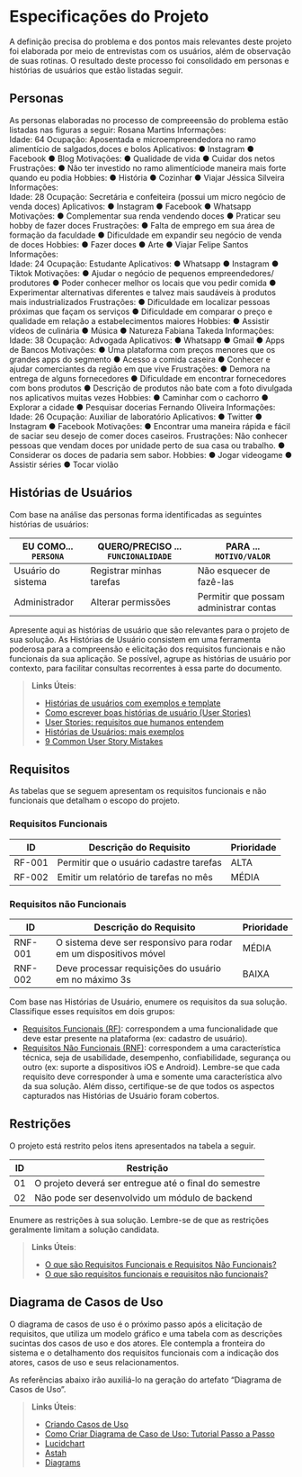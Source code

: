 # Especificações do Projeto

A definição precisa do problema e dos pontos mais relevantes deste projeto foi elaborada por meio de entrevistas com os usuários, além de observação de suas rotinas. O resultado deste processo foi consolidado em personas e histórias de usuários que estão listadas seguir.

## Personas

As personas elaboradas no processo de compreeensão do problema estão listadas nas figuras a seguir:
Rosana Martins	Informações:	
 	Idade: 64
Ocupação: Aposentada e microempreendedora no
ramo alimentício de salgados,doces e bolos	Aplicativos:
● Instagram
● Facebook
● Blog
Motivações:
● Qualidade de vida
● Cuidar dos netos	Frustrações:
● Não ter investido no ramo alimentíciode
maneira mais forte quando eu podia	Hobbies:
● História
● Cozinhar
● Viajar
Jéssica Silveira	Informações:	
 	Idade: 28
Ocupação: Secretária e confeiteira
(possui um micro negócio de venda doces)	Aplicativos:
● Instagram
● Facebook
● Whatsapp
Motivações:
● Complementar sua
renda vendendo doces
● Praticar seu hobby
de fazer doces	Frustrações:
● Falta de emprego em sua área
de formação da faculdade
● Dificuldade em expandir seu negócio de venda
de doces	Hobbies:
● Fazer doces
● Arte
● Viajar
Felipe Santos	Informações:	
 	Idade: 24
Ocupação: Estudante	Aplicativos:
● Whatsapp
● Instagram
● Tiktok
Motivações:
● Ajudar o negócio de
pequenos empreendedores/
produtores
● Poder conhecer melhor os
locais que vou pedir comida
● Experimentar alternativas
diferentes e talvez mais
saudáveis à produtos mais
industrializados
	Frustrações:
● Dificuldade em localizar pessoas próximas que
façam os serviços
● Dificuldade em comparar o preço e qualidade
em relação a estabelecimentos maiores	Hobbies:
● Assistir vídeos
de culinária
● Música
● Natureza
Fabiana Takeda	Informações:	
 	Idade: 38
Ocupação: Advogada	Aplicativos:
● Whatsapp
● Gmail
● Apps de Bancos
Motivações:
● Uma plataforma com
preços menores que os
grandes apps do segmento
● Acesso a comida caseira
● Conhecer e ajudar
comerciantes da região
em que vive	Frustrações:
● Demora na entrega de alguns fornecedores
● Dificuldade em encontrar fornecedores com
bons produtos
● Descrição de produtos não bate com a foto
divulgada nos aplicativos muitas vezes	Hobbies:
● Caminhar com o
cachorro
● Explorar a cidade
● Pesquisar docerias
Fernando Oliveira	Informações:	
 	Idade: 26
Ocupação: Auxiliar de laboratório	Aplicativos:
● Twitter
● Instagram
● Facebook
Motivações:
● Encontrar uma maneira
rápida e fácil de saciar seu
desejo de comer doces
caseiros.	Frustrações: Não conhecer pessoas que vendam
doces por unidade perto
de sua casa ou trabalho.
● Considerar os doces de padaria
sem sabor.	Hobbies:
● Jogar videogame
● Assistir séries
● Tocar violão


## Histórias de Usuários

Com base na análise das personas forma identificadas as seguintes histórias de usuários:

|EU COMO... `PERSONA`| QUERO/PRECISO ... `FUNCIONALIDADE` |PARA ... `MOTIVO/VALOR`                 |
|--------------------|------------------------------------|----------------------------------------|
|Usuário do sistema  | Registrar minhas tarefas           | Não esquecer de fazê-las               |
|Administrador       | Alterar permissões                 | Permitir que possam administrar contas |

Apresente aqui as histórias de usuário que são relevantes para o projeto de sua solução. As Histórias de Usuário consistem em uma ferramenta poderosa para a compreensão e elicitação dos requisitos funcionais e não funcionais da sua aplicação. Se possível, agrupe as histórias de usuário por contexto, para facilitar consultas recorrentes à essa parte do documento.

> **Links Úteis**:
> - [Histórias de usuários com exemplos e template](https://www.atlassian.com/br/agile/project-management/user-stories)
> - [Como escrever boas histórias de usuário (User Stories)](https://medium.com/vertice/como-escrever-boas-users-stories-hist%C3%B3rias-de-usu%C3%A1rios-b29c75043fac)
> - [User Stories: requisitos que humanos entendem](https://www.luiztools.com.br/post/user-stories-descricao-de-requisitos-que-humanos-entendem/)
> - [Histórias de Usuários: mais exemplos](https://www.reqview.com/doc/user-stories-example.html)
> - [9 Common User Story Mistakes](https://airfocus.com/blog/user-story-mistakes/)

## Requisitos

As tabelas que se seguem apresentam os requisitos funcionais e não funcionais que detalham o escopo do projeto.

### Requisitos Funcionais

|ID    | Descrição do Requisito  | Prioridade |
|------|-----------------------------------------|----|
|RF-001| Permitir que o usuário cadastre tarefas | ALTA | 
|RF-002| Emitir um relatório de tarefas no mês   | MÉDIA |

### Requisitos não Funcionais

|ID     | Descrição do Requisito  |Prioridade |
|-------|-------------------------|----|
|RNF-001| O sistema deve ser responsivo para rodar em um dispositivos móvel | MÉDIA | 
|RNF-002| Deve processar requisições do usuário em no máximo 3s |  BAIXA | 

Com base nas Histórias de Usuário, enumere os requisitos da sua solução. Classifique esses requisitos em dois grupos:

- [Requisitos Funcionais
 (RF)](https://pt.wikipedia.org/wiki/Requisito_funcional):
 correspondem a uma funcionalidade que deve estar presente na
  plataforma (ex: cadastro de usuário).
- [Requisitos Não Funcionais
  (RNF)](https://pt.wikipedia.org/wiki/Requisito_n%C3%A3o_funcional):
  correspondem a uma característica técnica, seja de usabilidade,
  desempenho, confiabilidade, segurança ou outro (ex: suporte a
  dispositivos iOS e Android).
Lembre-se que cada requisito deve corresponder à uma e somente uma
característica alvo da sua solução. Além disso, certifique-se de que
todos os aspectos capturados nas Histórias de Usuário foram cobertos.

## Restrições

O projeto está restrito pelos itens apresentados na tabela a seguir.

|ID| Restrição                                             |
|--|-------------------------------------------------------|
|01| O projeto deverá ser entregue até o final do semestre |
|02| Não pode ser desenvolvido um módulo de backend        |


Enumere as restrições à sua solução. Lembre-se de que as restrições geralmente limitam a solução candidata.

> **Links Úteis**:
> - [O que são Requisitos Funcionais e Requisitos Não Funcionais?](https://codificar.com.br/requisitos-funcionais-nao-funcionais/)
> - [O que são requisitos funcionais e requisitos não funcionais?](https://analisederequisitos.com.br/requisitos-funcionais-e-requisitos-nao-funcionais-o-que-sao/)

## Diagrama de Casos de Uso

O diagrama de casos de uso é o próximo passo após a elicitação de requisitos, que utiliza um modelo gráfico e uma tabela com as descrições sucintas dos casos de uso e dos atores. Ele contempla a fronteira do sistema e o detalhamento dos requisitos funcionais com a indicação dos atores, casos de uso e seus relacionamentos. 

As referências abaixo irão auxiliá-lo na geração do artefato “Diagrama de Casos de Uso”.

> **Links Úteis**:
> - [Criando Casos de Uso](https://www.ibm.com/docs/pt-br/elm/6.0?topic=requirements-creating-use-cases)
> - [Como Criar Diagrama de Caso de Uso: Tutorial Passo a Passo](https://gitmind.com/pt/fazer-diagrama-de-caso-uso.html/)
> - [Lucidchart](https://www.lucidchart.com/)
> - [Astah](https://astah.net/)
> - [Diagrams](https://app.diagrams.net/)
